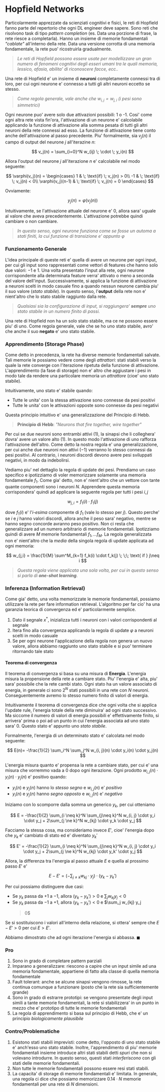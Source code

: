 # Hopfield Networks

Particolarmente apprezzate da scienziati cognitivi e fisici, le reti di Hopfield
fanno parte del repertorio che ogni DL engineer deve sapere.
Sono reti che risolvono task di tipo *pattern completion* (es. Data una porzione
di frase, la rete riesce a completarla). Hanno un insieme di memorie
fondamentali *"cablate"* all'interno della rete. Data una versione corrotta di
una memoria fondamentale, la rete puo' ricostruirla gradualmente.

> *Le reti di Hopfield possono essere usate per modellizzare un gran numero di
> fenomeni cognitivi degli esseri umani tra le quali memoria, lessico, afasia,
> abilita' di riconoscere facce, ecc..*

Una rete di Hopfield e' un insieme di **neuroni** completamente connessi tra di
loro, per cui ogni neurone e' connesso a tutti gli altri neuroni eccetto se
stesso.

> *Come regola generale, vale anche che $w_{i,j} = w_{j,i}$ (i pesi sono
> simmetrici)*

Ogni neurone puo' avere solo due attivazioni possibili: 1 o -1. Cosi' come ogni
altra rete vista fin'ora, l'attivazione di un neurone e' calcolabile applicando
la funzione di attivazione alla somma pesata di tutti gli altri neuroni della
rete connessi ad esso.
La funzione di attivazione tiene conto anche dell'attivazione al passo
precedente. Piu' formalmente, sia $v_j(n)$ il campo di output del neurone $j$
all'iterazine $n$:

$$
v_j(n) = \sum_{i=0}^N w_{ij} \; \cdot \; y_i(n) 
$$

Allora l'output del neurone $j$ all'iterazione $n$ e' calcolabile nel modo
seguente:

$$
\varphi(v_j)(n) =
\begin{cases}
1 & \; \text{if} \; v_j(n) > 0\\
-1 & \; \text{if} \; v_j(n) < 0\\
\varphi(v_j)(n-1) & \; \text{if} \; v_j(n) = 0
\end{cases}
$$

Ovviamente:

$$
y_j(n) = \varphi(v_j(n))
$$

Intuitivamente, se l'attivazione attuale del neurone e' 0, allora sara' uguale
al valore che aveva precedentemente. L'attivazione potrebbe quindi cambiare o
non cambiare.

>*In questo senso, ogni neurone funziona come se fosse un automa a stati finiti,
>la cui funzione di transizione e' appunto $\varphi$*

### Funzionamento Generale

L'idea principale di queste reti e' quella di avere un neurone per ogni input,
per cui gli input sono rappresentati come vettori di features che hanno solo due
valori: $-1$ e $1$. 
Una volta presentato l'input alla rete, ogni neurone corrispondente alla
determinata feature verra' attivato o meno a seconda del valore dell'input.
Successivamente, si applica la funzione di attivazione a neuroni scelti in modo
casuale fino a quando nessun neurone cambia piu' il suo valore (*stato
stabile*).
In questo senso, l'**output** della rete non e' nient'altro che lo stato stabile
raggiunto dalla rete.

> *Qualsiasi sia la configurazione di input, si raggiungera' **sempre** uno stato
> stabile in un numero finito di passi.*

Una rete di Hopfield non ha un solo stato stabile, ma ce ne possono essere piu'
di uno. Come regola generale, vale che se ho uno stato stabile, avro' che anche
il suo **negato** e' uno stato stabile.

### Apprendimento (Storage Phase)

Come detto in precedenza, la rete ha diverse memorie fondamentali salvate. Tali
memorie le possiamo vedere come degli *attrattori*: stati stabili verso la quale
la rete converge con l'iterazione ripetuta della funzione di attivazione.
L'apprendimento (la fase di storage) non e' altro che aggiustare i pesi in modo
tale da rendere una particolare memoria un *attrattore* (cioe' uno stato
stabile).

Intuitivamente, uno stato e' stabile quando:

* Tutte le unita' con la stessa attivazione sono connesse da pesi positivi
* Tutte le unita' con le attivazioni opposte sono connesse da pesi negativi

Questa principio intuitivo e' una generalizzazione del Principio di Hebb.

> **Principio di Hebb**: *"Neurons that fire together, wire together"*

Per cui se due neuroni sono entrambi attivi ($1$), la sinapsi che li colleghera'
dovra' avere un valore alto ($1$). In questo modo l'attivazione di uno rafforza
l'attivazione dell'altro. Come detto la nostra regola e' una generalizzazione,
per cui anche due neuroni non attivi ($-1$) verranno lo stesso connessi da pesi
positivi.
Al contrario, i neuroni discordi devono avere pesi sviluppati negativi, in modo
da indebolirsi.

Vediamo piu' nel dettaglio la regola di update dei pesi. Prendiamo un caso
specifico e ipotizziamo di voler memorizzare solamente una memoria fondamentale
$f_1$. Come gia' detto, non e' nient'altro che un vettore con tante quante
componenti sono i neuroni $N$.
Apprendere questa memoria corrispondera' quindi ad applicare la seguente regola
per tutti i pesi $i, j$

$$
w_{j, i} = f_1(i) \cdot f_1(j)
$$

dove $f_1(i)$ e' l'*i-esima* componente di $f_1$ (vale lo stesso per $j$).
Questo perche' se $i$ e $j$ hanno valori discordi, allora anche il peso sara'
negativo, mentre se hanno segno concorde avranno peso positivo. Non ci resta che
generalizzare ad un numero arbitrario di memorie fondamentali. Ipotizziamo
quindi di avere $M$ memorie fondamentali $f_1, \dots f_M$. La regola
generalizzata non e' nient'altro che la *media* della singola regola di update
applicata ad ogni memoria:

$$
w_{j,i} = \frac{1}{M} \sum^M_{k=1} f_k(i) \cdot f_k(j) \; \;\; \text{ if } j\neq i
$$

> *Questa regola viene applicata una sola volta, per cui in questo senso si parla
> di **one-shot learning***.

### Inferenza (Information Retrieval)

Come gia' detto, una volta memorizzate le memorie fondamentali, possiamo
utilizzare la rete per fare information retrieval. L'algoritmo per far cio' ha
una garanzia teorica di convergenza ed e' particolarmente semplice.

1. Dato il segnale $x^*$, inizializza tutti i neuroni con i valori
   corrispondenti al segnale
2. Itera fino alla convergenza applicando la regola di update $\varphi$ a
   neuroni scelti in modo casuale
3. Se per ogni neurone l'applicazione della regola non genera un nuovo valore,
   allora abbiamo raggiunto uno stato stabile e si puo' terminare ritornando
   tale stato

#### Teorema di convergenza

Il teorema di convergenza si basa su una misura di **Energia**. L'energia misura
la propensione della rete a cambiare stato. Piu' l'energia e' alta, piu' sara'
possibile che la rete cambi stato.
Ogni stato ha un valore associato di energia, in generale ci sono $2^N$ stati
possibili in una rete con $N$ neuroni. Conseguentemente avremo lo stesso numero
finito di valori di energia.

Intuitivamente il teorema di convergenza dice che ogni volta che si applica
l'update rule, l'energia totale della rete diminuira' ad ogni stato successivo.
Ma siccome il numero di valori di energia possibili e' effettivamente finito, si
arrivera' prima o poi ad un punto in cui l'energia associata ad uno stato sara'
$0$. Questo stato e' appunto uno *stato stabile*.

Formalmente, l'energia di un determinato stato e' calcolata nel modo seguente:

$$
E(n)= -\frac{1}{2} \sum_i^N \sum_j^N w_{i, j}(n) \cdot  y_i(n) \cdot  y_j(n) 
$$

L'energia misura quanto e' propensa la rete a cambiare stato, per cui e' una
misura che vorremmo vada a 0 dopo ogni iterazione. Ogni prodotto $w_{i, j}(n)
\cdot  y_i(n) \cdot  y_j(n)$ e' positivo quando:

* $y_i(n)$ e $y_j(n)$ hanno lo *stesso segno* e $w_{i,j}(n)$ e' *positivo*
* $y_i(n)$ e $y_j(n)$ hanno *segno opposto* e $w_{i,j}(n)$ e' *negativo*

Iniziamo con lo scomporre dalla somma un generico $y_k$, per cui otteniamo

$$
E = -\frac{1}{2} \sum_{i \neq k}^N \sum_{j\neq k}^N w_{i, j} \cdot  y_i \cdot  y_j + 2\sum_{j \ne k}^N w_{kj} \cdot y_k \cdot y_j   
$$

Facciamo la stessa cosa, ma consideriamo invece $E'$, cioe' l'energia dopo che
$y_k$ e' cambiato di stato ed e' diventato $y_k'$

$$
E' = -\frac{1}{2} \sum_{i \neq k}^N \sum_{j\neq k}^N w_{i, j} \cdot  y_i \cdot  y_j + 2\sum_{j \ne k}^N w_{kj} \cdot y_k' \cdot y_j
$$

Allora, la differenza tra l'energia al passo attuale $E$ e quella al prossimo
passo $E'$ e'

$$
E - E' = \left( -\sum_{j \ne k} w_{kj} \cdot y_j \right) \cdot (y_k - y_k')
$$

Per cui possiamo distinguere due casi:

* Se $y_k$ passa da $+1$ a $-1$, allora $(y_k - y_k') > 0$ e $\sum_j w_{kj} y_j
  < 0$
* Se $y_k$ passa da $-1$ a $+1$, allora $(y_k - y_k') < 0$ e $\sum_j w_{kj} y_j
  > 0$

Se si sostituiscono i valori all'interno della relazione, si ottera' sempre che
$E- E' >0$ per cui $E > E'$.

Abbiamo dimostrato che ad ogni iterazione l'energia si abbassa. $\blacksquare$ 

### Pro

1. Sono in grado di completare pattern parziali
2. Imparano a generalizzare: riescono a capire che un input simile ad una
   memoria fondamentale, appartiene di fatto alla classe di quella memoria
   fondamentale 
3. Fault tolerant: anche se alcune sinapsi vengono rimosse, la rete continua
   comunque a funzionare (posto che la rete sia sufficientemente grande)
4. Sono in grado di estrarre prototipi: se vengono presentate degli input simili
   a tante memorie fondamentali, la rete si stabilizzera' in un punto in mezzo
   che e' prototipo di tutte le memorie fondamentali
5. La regola di apprendimento si basa sul principio di Hebb, che e' un principio
   *biologicamente plausibile*

### Contro/Problematiche

1. Esistono stati stabili imprevisti: come detto, l'opposto di uno stato stabile
   e' anch'esso uno stato stabile. Inoltre, l'apprendimento di piu' memorie
   fondamentali insieme introduce altri stati stabili detti *spuri* che non si
   volevano introdurre. In questo senso, questi stati *interferiscono* con gli
   stati delle memorie fondamentali.
2. Non tutte le memorie fondamentali possono essere resi stati stabili.
3. La capacita' di storage di memorie fondamentali e' limitata. In generale, una
   regola ci dice che possiamo memorizzare $0.14 \cdot N$ memorie fondamentali
   per una rete di $N$ dimensioni.

